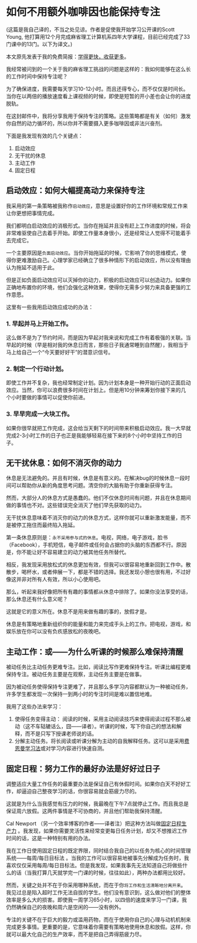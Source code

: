 # 如何不用额外咖啡因也能保持专注
(这篇是我自己译的，不当之处见谅。作者是促使我开始学习公开课的Scott Young, 他打算用12个月完成麻省理工计算机系四年大学课程，目前已经完成了33门课中的13门。以下为译文。)

本文原先发表于我的免费简报：[学得更快，收获更多][1]。

我经常被问到的一个关于我的麻省理工挑战的问题是这样的：我如何能够在这么长的工作时间中保持专注呢？

为了确保进度，我需要每天学习10-12小时。而且还得专心，而不仅仅是时间长。当你在以两倍的播放速度看上课视频的时候，即使是短暂的开小差也会让你的进度脱轨。

在这封邮件中，我将分享我用于保持专注的策略。这些策略都是有关（如何）激发你自然的动力循环的，所以你并不需要摄入更多咖啡因或非法兴奋剂。

下面是我发现有效的几个关键点：

1. 启动效应
2. 无干扰的休息
3. 主动工作
4. 固定日程

## 启动效应：如何大幅提高动力来保持专注

我采用的第一条策略被我称作`启动效应`，意思是设置好你的工作环境和常规工作来让你更想把事情完成。

我们都明白启动效应的消极形式。当你在拖延并且没有赶上工作进度的时候，将会非常难驱使自己去着手开始。即使工作量本身很小，还是经常让人觉得不可能着手去完成它。

一个主要原因是`负面启动效应`。当你开始拖延的时候，它影响了你的思维模式，使得你更难激励自己。心理学家已经确立了很多种情形下的启动效应，所以没有理由认为拖延不适用于此。

但是正如负面启动效应可以灭掉你的动力，积极的启动效应可以创造动力。如果你正确地布置你的环境，他们会强化这种效果，使得你无需多少努力来具备更强的工作意愿。

这里有一些我用启动效应成功的办法：

### 1. 早起并马上开始工作。
这么做不是为了节约时间，而是因为早起对我来说和完成工作有着极强的关联。当早起的时候（早是相对我的休息日而言，那些日子我通常睡到自然醒），我相当于马上给自己一个“今天要好好干”的潜意识信号。

### 2. 制定一个行动计划。
即使工作并不复杂，我也经常制定计划。因为计划本身是一种开始行动的正面启动效应。当然，你可以浪费很多时间在计划上。但是用10分钟来筹划你接下来的几个小时要做的事情可以促使你前进。

### 3. 早早完成一大块工作。
如果你很早就把工作完成，这会给当天剩下的时间带来积极启动效应。我一大早就完成2-3小时工作的日子也正是我能够轻易在接下来的8个小时中坚持工作的日子。

## 无干扰休息：如何不消灭你的动力
休息是无法避免的。并且有时候，休息是有意义的。在解决bug的时候休息一段时间可以帮助你从新的角度思考问题。清空你的大脑有助于你重新获得专注。

然而，大部分人的休息方式是愚蠢的。他们不仅休息时间有问题，并且在休息期间做的事情也不对。这些错误完全消灭了他们早先获取的动力。

无干扰休息意味着不消灭你的动力的休息方式，这样你就可以重新激发能量，而不是被停工拖住而最终陷入拖延。

第一条休息原则是：`永不采用参与式的休息`。电视，网络，电子游戏，脸书（Facebook），手机短信，电子邮件或任何会占据你的头脑的东西都不行。原因是，你不能让好不容易建立的动力被其他任务所替代。

相反，我发现采用放松式的休息更加有效，但我可以很容易地重新回到工作中。散散步，喝杯水，或者伸展一下，都是不错的选择。我还发现小憩也很有用，不过好像这并非对所有人有效，所以小心使用吧。

那么，听起来我好像把所有有趣的事情都从休息中排除了。如果你没法享受的话，那么休息还有什么意义呢？

这就是它的意义所在。休息不是用来做有趣的事的，放假才是。

休息是有策略地重新组织你的能量和能力来完成手头上的工作。把电视，游戏，和娱乐放在你可以没有负疚感放松的夜晚吧。

## 主动工作：或——为什么听课的时候那么难保持清醒
被动任务比主动任务更难专注。比如，阅读比写作更难保持专注。听课比编程更难保持专注。被动任务主要是在观察，主动任务主要是在做事。

因为被动任务使得保持专注更难了，并且那么多学习内容都默认为一种被动任务，许多学生都发现一次保持一到两小时的专注时间是难以置信地难。

我用了这些办法来学习：
1. 使得任务变得主动： 阅读的时候，采用主动阅读技巧来使得阅读过程不那么被动（这不车轱辘话么，囧——译者）。听课的时候，写下你自己的想法和解释，而不是只写下授课老师说的话。
2. 分解主动任务。将长阅读或听课分解为主动的自我解释任务。这可以是采用[费恩曼学习法][2]或对学习内容进行快速自测。

## 固定日程：努力工作的最好办法是好好过日子
调整适应大量工作任务的最重要办法是保证自己有休假时间。如果你白天不好好工作，却逼迫自己整夜学习的话，你很容易就会筋疲力尽的。

这就是为什么当我感觉有压力的时候，我最晚在下午7点就停止工作。而且我总是保证周六放假。这两件事情是不可协商的，并且他们帮助我保持清醒。

Cal Newport （另一个效率博客的作者——译者注）把这种方法叫做[固定日程生产力][3] 。我发现，如果你需要灵活性来经常变更每日任务计划，却又不想推迟工作时间的话，这是一种特别有用的办法。

我在工作日使用固定日程的既定界限，同时结合我自己的以任务为核心的时间管理系统——每周/每日目标法 。当我的工作可以很容易地被事先分解成为任务时，我喜欢仅仅采用每周/每日目标法。但是我发现，如果我事先无法知道自己将做些什么的话（当我打算几天就学完一门课的时候，往往如此），两种办法都用比较好。

然而，关键之处并不在于你采用哪种系统，而在于你`将工作和生活清晰地分离开来`。我见过总是陷入超时工作无法自拔的学生。他们没有意识到，这么做对他们的整体效率是多么大的损害。即使我一周学习65小时，以四倍的速度来学习一门课，我仍然确保自己的夜晚和周六是空闲的——没有例外。

专注的关键不在于巨大的毅力或滥用药物，而在于使用你自己的心理与动机机制来完成更多事情。更重要的是，它意味着你需要有策略地使用休息和放假。这样，你就可以最大化自己的生产效率，而不是把自己弄得筋疲力尽。

[1]: http://www.scotthyoung.com/blog/newsletter/
[2]: https://www.youtube.com/watch?v=FrNqSLPaZLc
[3]: http://www.iwillteachyoutoberich.com/blog/time-management-how-an-mit-postdoc-writes-3-books-a-phd-defense-and-6-peer-reviewed-papers-and-finishes-by-530pm/
